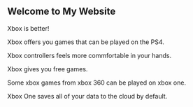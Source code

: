 ## Welcome to My Website


Xbox is better!


Xbox offers you games that can be played on the PS4.


Xbox controllers feels more commfortable in your hands.


Xbox gives you free games.


Some xbox games from xbox 360 can be played on xbox one.


Xbox One saves all of your data to the cloud by default.
